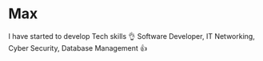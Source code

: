 # Max
I have started to develop Tech skills 👌
Software Developer, IT Networking, Cyber Security, Database Management 👍
